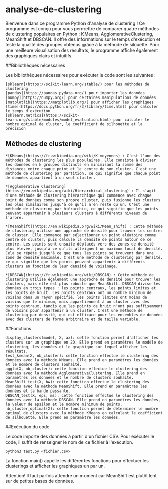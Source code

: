 # analyse-de-clustering
Bienvenue dans ce programme Python d'analyse de clustering ! Ce programme est conçu pour vous permettre de comparer quatre méthodes de clustering populaires en Python : KMeans, AgglomerativeClustering, MeanShift et DBSCAN. Il offre des informations sur le temps d'exécution et teste la qualité des groupes obtenus grâce à la méthode de silouette. Pour une meilleure visualisation des résultats, le programme affiche également des graphiques clairs et intuitifs.

##Bibliothèques nécessaires

Les bibliothèques nécessaires pour exécuter le code sont les suivantes :

    [sklearn](https://scikit-learn.org/stable/) pour les méthodes de clustering
    [pandas](https://pandas.pydata.org/) pour importer les données
    [numpy](https://numpy.org/) pour certaines manipulations de données
    [matplotlib](https://matplotlib.org/) pour afficher les graphiques
    [time](https://docs.python.org/fr/3/library/time.html) pour calculer le temps d'exécution
    [sklearn.metrics](https://scikit-learn.org/stable/modules/model_evaluation.html) pour calculer le nombre optimal de cluster, le coefficient de silhouette et la précision
    
## Méthodes de clustering 
    *[KMeans](https://fr.wikipedia.org/wiki/K-moyennes) : C'est l'une des méthodes de clustering les plus populaires. Elle consiste à diviser les données en k groupes distincts en minimisant la somme des distances entre chaque point et le centre de son cluster. C'est une méthode de clustering par partition, ce qui signifie que chaque point de données appartient à un seul cluster.

    *[Agglomerative Clustering](https://en.wikipedia.org/wiki/Hierarchical_clustering) : Il s'agit d'une méthode de clustering hiérarchique qui commence avec chaque point de données comme son propre cluster, puis fusionne les clusters les plus similaires jusqu'à ce qu'il n'en reste qu'un. C'est une méthode de clustering par hiérarchie, ce qui signifie que les points peuvent appartenir à plusieurs clusters à différents niveaux de l'arbre.

    *[MeanShift](https://en.wikipedia.org/wiki/Mean_shift) : Cette méthode de clustering utilise une approche de densité pour trouver les centres de cluster. Elle commence par sélectionner un point aléatoire comme centre de cluster, puis calcule la densité de points autour de ce centre. Les points sont ensuite déplacés vers des zones de densité plus élevée, jusqu'à ce qu'ils atteignent un maximum local de densité. Cela se répète jusqu'à ce que tous les points se trouvent dans une zone de densité maximale. C'est une méthode de clustering par densité, ce qui signifie que les points peuvent appartenir à différents clusters en fonction de leur densité de voisinage.

    *[DBSCAN](https://fr.wikipedia.org/wiki/DBSCAN) : Cette méthode de clustering utilise également une approche de densité pour trouver les clusters, mais elle est plus robuste que MeanShift. DBSCAN divise les données en trois types : les points centraux, les points limites et les points de bruit. Les points centraux ont un nombre minimum de voisins dans un rayon spécifié, les points limites ont moins de voisins que le minimum, mais appartiennent à un cluster avec des points centraux, tandis que les points de bruit n'ont pas suffisamment de voisins pour appartenir à un cluster. C'est une méthode de clustering par densité, qui est efficace pour les ensembles de données avec des clusters de forme arbitraire et de taille variable.



##Fonctions

    display_clusters(model, X, ax): cette fonction permet d'afficher les clusters sur un graphique en 2D. Elle prend en paramètres le modèle de clustering, les données et le graphique sur lequel afficher les résultats.
    test_kmean(X, nb_cluster): cette fonction effectue le clustering des données avec la méthode KMeans. Elle prend en paramètres les données et le nombre de clusters souhaité.
    agglo(X, nb_cluster): cette fonction effectue le clustering des données avec la méthode AgglomerativeClustering. Elle prend en paramètres les données et le nombre de clusters souhaité.
    MeanShift_test(X, bw): cette fonction effectue le clustering des données avec la méthode MeanShift. Elle prend en paramètres les données et la bande passante.
    DBSCAN_test(X, eps, ms): cette fonction effectue le clustering des données avec la méthode DBSCAN. Elle prend en paramètres les données, la valeur de epsilon et le nombre minimum de points.
    nb_cluster_optimal(X): cette fonction permet de déterminer le nombre optimal de clusters avec la méthode KMeans en calculant le coefficient de silhouette. Elle prend en paramètre les données.

##Exécution du code

Le code importe des données à partir d'un fichier CSV. Pour exécuter le code, il suffit de renseigner le nom de ce fichier à l'exécution.

```
python3 test.py <fichier.csv>
```

La fonction main() appelle les différentes fonctions pour effectuer les clusterings et afficher les graphiques un par un.

Attention! Il faut parfois attendre un moment car MeanShift est plutôt lent sur de petites bases de données.




